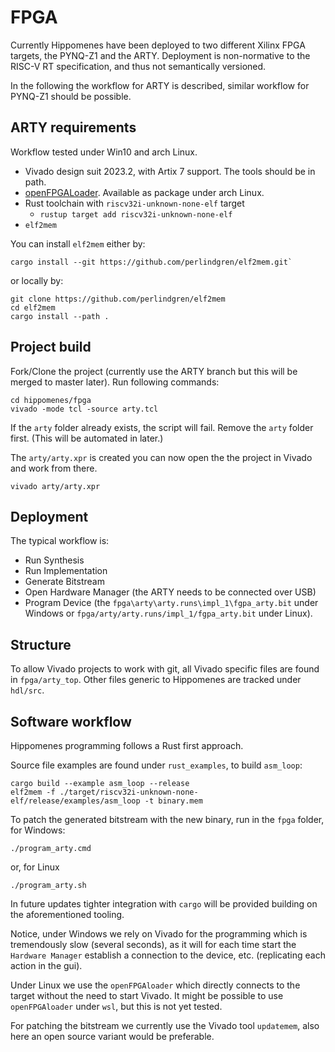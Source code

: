 # FPGA

Currently Hippomenes have been deployed to two different Xilinx FPGA targets, the PYNQ-Z1 and the ARTY. Deployment is non-normative to the RISC-V RT specification, and thus not semantically versioned.

In the following the workflow for ARTY is described, similar workflow for PYNQ-Z1 should be possible.

## ARTY requirements

Workflow tested under Win10 and arch Linux.

- Vivado design suit 2023.2, with Artix 7 support. The tools should be in path.
- [openFPGALoader](https://github.com/trabucayre/openFPGALoader). Available as package under arch Linux.
- Rust toolchain with `riscv32i-unknown-none-elf` target
  - `rustup target add riscv32i-unknown-none-elf`
- `elf2mem`

You can install `elf2mem` either by:

```shell
cargo install --git https://github.com/perlindgren/elf2mem.git`
```

or locally by:
  
```shell
git clone https://github.com/perlindgren/elf2mem
cd elf2mem
cargo install --path . 
```

## Project build

Fork/Clone the project (currently use the ARTY branch but this will be merged to master later). Run following commands:

```shell
cd hippomenes/fpga
vivado -mode tcl -source arty.tcl
```

If the `arty` folder already exists, the script will fail. Remove the `arty` folder first. (This will be automated in later.)

The `arty/arty.xpr` is created you can now open the the project in Vivado and work from there.

```shell
vivado arty/arty.xpr
```

## Deployment

The typical workflow is:

- Run Synthesis
- Run Implementation
- Generate Bitstream
- Open Hardware Manager (the ARTY needs to be connected over USB)
- Program Device (the `fpga\arty\arty.runs\impl_1\fgpa_arty.bit` under Windows or `fpga/arty/arty.runs/impl_1/fgpa_arty.bit` under Linux).

## Structure

To allow Vivado projects to work with git, all Vivado specific files are found in `fpga/arty_top`. Other files generic to Hippomenes are tracked under `hdl/src`.

## Software workflow

Hippomenes programming follows a Rust first approach.

Source file examples are found under `rust_examples`, to build `asm_loop`:

```shell
cargo build --example asm_loop --release
elf2mem -f ./target/riscv32i-unknown-none-elf/release/examples/asm_loop -t binary.mem
```

To patch the generated bitstream with the new binary, run in the `fpga` folder, for Windows:

```shell
./program_arty.cmd
```

or, for Linux

```shell
./program_arty.sh
```

In future updates tighter integration with `cargo` will be provided building on the aforementioned tooling.

Notice, under Windows we rely on Vivado for the programming which is tremendously slow (several seconds), as it will for each time start the `Hardware Manager` establish a connection to the device, etc. (replicating each action in the gui).

Under Linux we use the `openFPGAloader` which directly connects to the target without the need to start Vivado. It might be possible to use `openFPGAloader` under `wsl`, but this is not yet tested.

For patching the bitstream we currently use the Vivado tool `updatemem`, also here an open source variant would be preferable.
